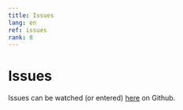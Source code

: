 ```yaml
---
title: Issues
lang: en
ref: issues
rank: 8
---
```


# Issues
Issues can be watched (or entered) [here](https://github.com/siggel/coordinatejoker/issues) on Github.